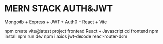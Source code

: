 # MERN STACK AUTH&JWT

Mongodb + Express + JWT + Auth0 + React + Vite

npm create vite@latest
project frontend
React + Javascript
cd frontend
npm install
npm run dev
npm i axios jwt-decode react-router-dom

